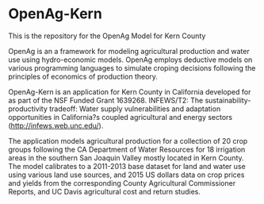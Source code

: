 # OpenAg-Kern
This is the repository for the OpenAg Model for Kern County

OpenAg is an a framework for modeling agricultural production and water use using hydro-economic models. OpenAg employs deductive models on various programming languages to simulate croping decisions following the principles of economics of production theory. 

OpenAg-Kern is an application for Kern County in California developed for as part of the NSF Funded Grant 1639268. INFEWS/T2: The sustainability-productivity tradeoff: Water supply vulnerabilities and adaptation opportunities in California?s coupled agricultural and energy sectors (http://infews.web.unc.edu/). 

The application models agricultural production for a collection of 20 crop groups following the CA Department of Water Resources for 18 irrigation areas in the southern San Joaquin Valley mostly located in Kern County. The model calibrates to a  2011-2013 base dataset for land and water use using various land use sources, and 2015 US dollars data on crop prices and yields from the corresponding County Agricultural Commissioner Reports, and UC Davis agricultural cost and return studies.

